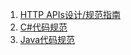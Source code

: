 1. [HTTP APIs设计/规范指南][HTTP API]
2. [C#代码规范][C#]
3. [Java代码规范][Java]


[HTTP API]:http-api
[C#]:csharp
[Java]:https://github.com/alibaba/p3c/
